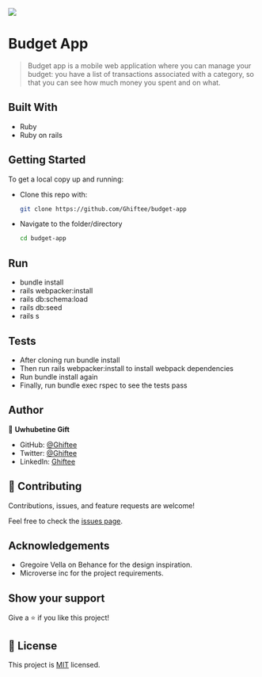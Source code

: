 ![](https://camo.githubusercontent.com/8a4ae3fb98faf74ddf78a6677ceaa6e8872f7f340f569b7c5e1aa9bcc4061d95/68747470733a2f2f696d672e736869656c64732e696f2f62616467652f4d6963726f76657273652d626c756576696f6c6574)

# Budget App

> Budget app is a mobile web application where you can manage your budget: you have a list of transactions associated with a category, so that you can see how much money you spent and on what.
 

## Built With
- Ruby
- Ruby on rails

## Getting Started

To get a local copy up and running:

* Clone this repo with:

    ```bash
    git clone https://github.com/Ghiftee/budget-app
    ```

* Navigate to the folder/directory

    ```bash
    cd budget-app
    ```

## Run
- bundle install
- rails webpacker:install
- rails db:schema:load
- rails db:seed
- rails s

## Tests
- After cloning run bundle install
- Then run rails webpacker:install to install webpack dependencies
- Run bundle install again
- Finally, run bundle exec rspec to see the tests pass

## Author

👤 **Uwhubetine Gift**

- GitHub: [@Ghiftee](https://github.com/ghiftee)
- Twitter: [@Ghiftee](https://twitter.com/i_ghiftee)
- LinkedIn: [Ghiftee](https://linkedin.com/in/giftuwhubetine)

## 🤝 Contributing

Contributions, issues, and feature requests are welcome!

Feel free to check the [issues page](../../issues/).

## Acknowledgements
- Gregoire Vella on Behance for the design inspiration.
- Microverse inc for the project requirements.


## Show your support

Give a ⭐️ if you like this project!

## 📝 License

This project is [MIT](./MIT.md) licensed.